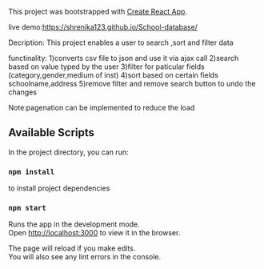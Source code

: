 This project was bootstrapped with [Create React App](https://github.com/facebook/create-react-app).

live demo:https://shrenika123.github.io/School-database/

Decription:
This project enables a user to search ,sort and filter data

functinality:
1)converts csv file to json and use it via ajax call
2)search based on value typed by the user
3)filter for paticular fields (category,gender,medium of inst)
4)sort based on certain fields schoolname,address
5)remove filter and remove search button to undo the changes

Note:pagenation can be implemented to reduce the load

## Available Scripts

In the project directory, you can run:

### `npm install`
to install project dependencies

### `npm start`

Runs the app in the development mode.<br />
Open [http://localhost:3000](http://localhost:3000) to view it in the browser.

The page will reload if you make edits.<br />
You will also see any lint errors in the console.
